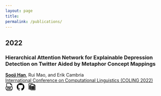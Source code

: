 ```yaml
---
layout: page
title: 
permalink: /publications/
---
```


<h2 style="text-align:left;">2022</h2>

<h3 style="text-align:left;line-height=1;">Hierarchical Attention Network for Explainable Depression Detection on Twitter Aided by Metaphor Concept Mappings</h3> 
<b><ins>Sooji Han</ins></b>, Rui Mao, and Erik Cambria<br>
<a href="https://coling2022.org/" target="_blank">International Conference on Computational Linguistics (COLING 2022)</a><br>
<a href="https://aclanthology.org/2022.coling-1.9.pdf" target="_blank"><img src="../images/pdf1.png"></a> &nbsp; <a href="https://github.com/soojihan/HAN" target="_blank"><img src="../images/github1.png"></a> &nbsp; <a href="https://zenodo.org/record/7095100" target="_blank"><img src="../images/dataset1.png">
    
<!--   <span class="fancy-underline">Sooji Han</span>, Rui Mao and Erik Cambria<br>
  <a href="https://coling2022.org/" target="_blank">International Conference on Computational Linguistics (COLING 2022)</a><br>
  In press, <a href="https://arxiv.org/pdf/2209.07494.pdf" target="_blank"><img src="images/pdf1.png"></a> &nbsp; <a href="https://github.com/soojihan/HAN" target="_blank"><img src="images/github1.png"></a> &nbsp; <a href="https://zenodo.org/record/7095100" target="_blank"><img src="images/data.png" id='img2'></a>
</div>
<br>
<div id="div2">
  <span class="boldfont">Sentic Parser: A Graph-Based Approach to Concept Extraction for Sentiment Analysis</span><br>
  Erik Cambria, Rui Mao, <span class="fancy-underline">Sooji Han</span>, Qian Liu<br>
  <a href="https://sentic.net/sentire/" target="_blank">SENTIRE 2022</a><br>
  In press, <a href="https://sentic.net/sentic-parser.pdf" target="_blank"><img src="images/pdf.png" id='img3'></a> 
</div> -->



